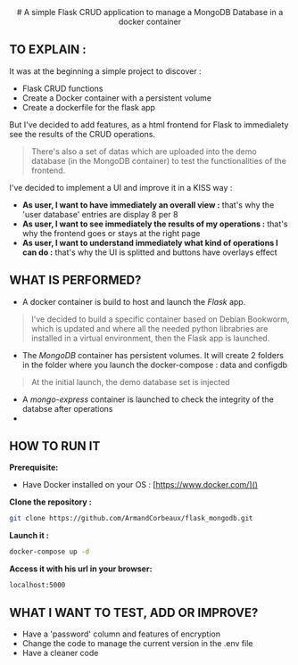 <center>
# A simple Flask CRUD application to manage a MongoDB Database in a docker container
</center>

## TO EXPLAIN :
It was at the beginning a simple project to discover :
- Flask CRUD functions
- Create a Docker container with a persistent volume
- Create a dockerfile for the flask app

But I've decided to add features, as a html frontend for Flask to immedialety see the results of the CRUD operations.

>There's also a set of datas which are uploaded into the demo database (in the MongoDB container) to test the functionalities of the frontend.

I've decided to implement a UI and improve it in a KISS way :
- **As user, I want to have immediately an overall view :** that's why the 'user database' entries are display 8 per 8
- **As user, I want to see immediately the results of my operations :** that's why the frontend goes or stays at the right page
- **As user, I want to understand immediately what kind of operations I can do :** that's why the UI is splitted and buttons have overlays effect

## WHAT IS PERFORMED?
- A docker container is build to host and launch the *Flask* app.
>I've decided to build a specific container based on Debian Bookworm, which is updated and where all the needed python librabries are installed in a virtual environment, then the Flask app is launched.
- The *MongoDB* container has persistent volumes. It will create 2 folders in the folder where you launch the docker-compose : data and configdb
>At the initial launch, the demo database set is injected
- A *mongo-express* container is launched to check the integrity of the databse after operations
-
## HOW TO RUN IT
**Prerequisite:**
- Have Docker installed on your OS : [https://www.docker.com/]()

**Clone the repository :**
```bash
git clone https://github.com/ArmandCorbeaux/flask_mongodb.git
```

**Launch it :**
```bash
docker-compose up -d
```

**Access it with his url in your browser:**
```
localhost:5000
```

## WHAT I WANT TO TEST, ADD OR IMPROVE?
- Have a 'password' column and features of encryption
- Change the code to manage the current version in the .env file
- Have a cleaner code
